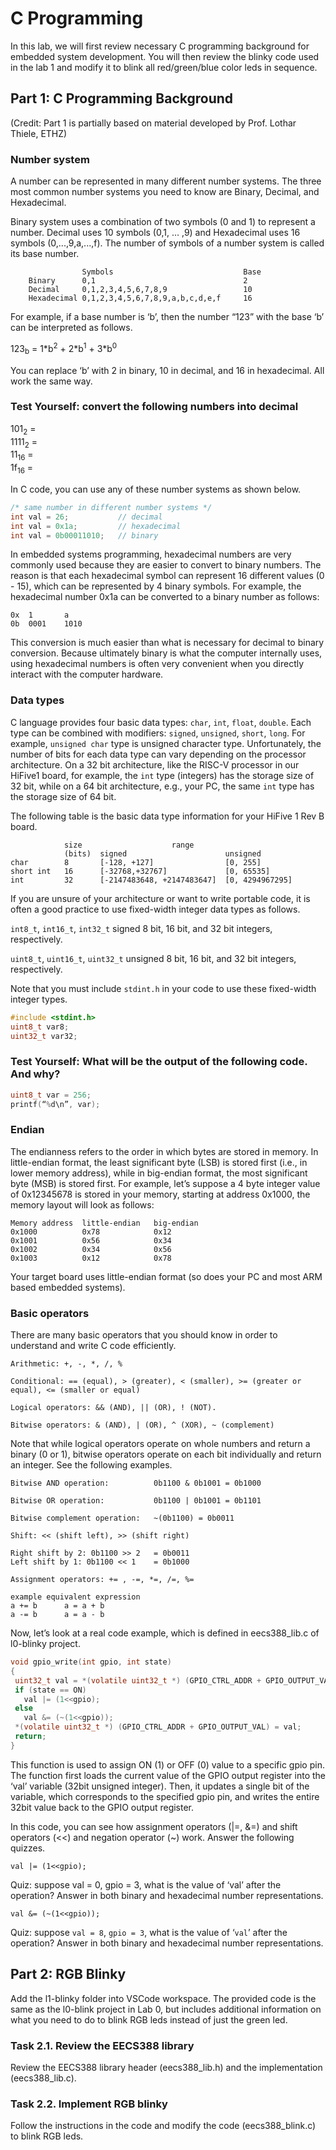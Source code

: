 # C Programming

In this lab, we will first review necessary C programming background for embedded system development. You will then review the blinky code used in the lab 1 and modify it to blink all red/green/blue color leds in sequence. 

## Part 1: C Programming Background

(Credit: Part 1 is partially based on material developed by Prof. Lothar Thiele, ETHZ)

### Number system

A number can be represented in many different number systems. The three most common number systems you need to know are Binary, Decimal, and Hexadecimal. 

Binary system uses a combination of two symbols (0 and 1) to represent a number. 
Decimal uses 10 symbols (0,1, … ,9) and Hexadecimal uses 16 symbols (0,...,9,a,...,f). The number of symbols of a number system is called its base number.

```
	            Symbols	                            Base
	Binary      0,1             					2
	Decimal	    0,1,2,3,4,5,6,7,8,9			        10
	Hexadecimal	0,1,2,3,4,5,6,7,8,9,a,b,c,d,e,f		16
```

For example, if a base number is ‘b’, then the number “123” with the base ‘b’ can be interpreted as follows. 

123<sub>b</sub> = 1\*b<sup>2</sup> + 2\*b<sup>1</sup> + 3\*b<sup>0</sup> 

You can replace ‘b’ with 2 in binary, 10 in decimal, and 16 in hexadecimal. All work the same way. 

### Test Yourself: convert the following numbers into decimal 

101<sub>2</sub>  	=  
1111<sub>2</sub> 	=  
11<sub>16</sub> 	=  
1f<sub>16</sub> 	=  

In C code, you can use any of these number systems as shown below. 

```c
/* same number in different number systems */
int val = 26;           // decimal
int val = 0x1a;         // hexadecimal
int val = 0b00011010;   // binary
```

In embedded systems programming, hexadecimal numbers are very commonly used because they are easier to convert to binary numbers. The reason is that each hexadecimal symbol can represent 16 different values (0 - 15), which can be represented by 4 binary symbols. For example, the hexadecimal number 0x1a can be converted to a binary number as follows:

```
0x	1	    a
0b	0001	1010
```

This conversion is much easier than what is necessary for decimal to binary conversion. Because ultimately binary is what the computer internally uses, using hexadecimal numbers is often very convenient when you directly interact with the computer hardware.  

### Data types

C language provides four basic data types: `char`, `int`, `float`, `double`. Each type can be combined with modifiers: `signed`, `unsigned`, `short`, `long`.  For example, `unsigned char` type is unsigned character type. Unfortunately, the number of bits for each data type can vary depending on the processor architecture. On a 32 bit architecture, like the RISC-V processor in our HiFive1 board, for example, the `int` type (integers) has the storage size of 32 bit, while on a 64 bit architecture, e.g., your PC, the same `int` type has the storage size of 64 bit. 

The following table is the basic data type information for your HiFive 1 Rev B board.

```
            size	                range
            (bits)	signed			            unsigned
char		8 		[-128, +127]				[0, 255]
short int	16		[-32768,+32767]			    [0, 65535]
int		    32		[-2147483648, +2147483647]	[0, 4294967295]
```

If you are unsure of your architecture or want to write portable code, it is often a good practice to use fixed-width integer data types as follows. 

`int8_t`, `int16_t`, `int32_t`	signed 8 bit, 16 bit, and 32 bit integers, respectively.

`uint8_t`, `uint16_t`, `uint32_t`	unsigned 8 bit, 16 bit, and 32 bit integers, respectively.

Note that you must include `stdint.h` in your code to use these fixed-width integer types.

```c
#include <stdint.h>
uint8_t var8;
uint32_t var32;
```

### Test Yourself: What will be the output of the following code. And why? 

```c
uint8_t var = 256;
printf(“%d\n”, var);
```

### Endian

The endianness refers to the order in which bytes are stored in memory. In little-endian format, the least significant byte (LSB) is stored first (i.e., in lower memory address), while in big-endian format, the most significant byte (MSB) is stored first. For example, let’s suppose a 4 byte integer value of 0x12345678 is stored in your memory, starting at address 0x1000, the memory layout will look as follows:

```
Memory address	little-endian	big-endian 		
0x1000			0x78			0x12
0x1001			0x56			0x34
0x1002			0x34			0x56
0x1003			0x12			0x78
```

Your target board uses little-endian format (so does your PC and most ARM based embedded systems).

### Basic operators

There are many basic operators that you should know in order to understand and write C code efficiently. 

```
Arithmetic: +, -, *, /, %

Conditional: == (equal), > (greater), < (smaller), >= (greater or equal), <= (smaller or equal)

Logical operators: && (AND), || (OR), ! (NOT).  

Bitwise operators: & (AND), | (OR), ^ (XOR), ~ (complement)
```

Note that while logical operators operate on whole numbers and return a binary (0 or 1), bitwise operators operate on each bit individually and return an integer. See the following examples. 

```
Bitwise AND operation: 		    0b1100 & 0b1001 = 0b1000

Bitwise OR operation: 		    0b1100 | 0b1001 = 0b1101

Bitwise complement operation: 	~(0b1100) = 0b0011
```

```
Shift: << (shift left), >> (shift right)

Right shift by 2: 0b1100 >> 2   = 0b0011
Left shift by 1: 0b1100 << 1    = 0b1000
```

```
Assignment operators: += , -=, *=, /=, %=

example	equivalent expression
a += b 		a = a + b
a -= b 		a = a - b 
```

Now, let’s look at a real code example, which is defined in eecs388_lib.c of l0-blinky project.

```c
void gpio_write(int gpio, int state)
{
 uint32_t val = *(volatile uint32_t *) (GPIO_CTRL_ADDR + GPIO_OUTPUT_VAL);
 if (state == ON)
   val |= (1<<gpio);
 else
   val &= (~(1<<gpio));   
 *(volatile uint32_t *) (GPIO_CTRL_ADDR + GPIO_OUTPUT_VAL) = val;
 return;
}
```

This function is used to assign ON (1) or OFF (0) value to a specific gpio pin. The function first loads the current value of the GPIO output register into the ‘val’ variable (32bit unsigned integer). Then, it updates a single bit of the variable, which corresponds to the specified gpio pin, and writes the entire 32bit value back to the GPIO output register.

In this code, you can see how assignment operators (|=, &=) and shift operators (<<) and negation operator (~) work. Answer the following quizzes. 

   `val |= (1<<gpio);`

Quiz: suppose val = 0, gpio = 3, what is the value of ‘val’ after the operation? Answer in both binary and hexadecimal number representations. 

   `val &= (~(1<<gpio));`   

Quiz: suppose `val = 8`, `gpio = 3`, what is the value of ‘`val`’ after the operation? Answer in both binary and hexadecimal number representations. 

## Part 2: RGB Blinky

Add the l1-blinky folder into VSCode workspace. 
The provided code is the same as the l0-blink project in Lab 0, but includes additional information on what you need to do to blink RGB leds instead of just the green led. 

### Task 2.1. Review the EECS388 library 

Review the EECS388 library header (eecs388_lib.h) and the implementation (eecs388_lib.c). 

### Task 2.2. Implement RGB blinky

Follow the instructions in the code and modify the code (eecs388_blink.c) to blink RGB leds. 
